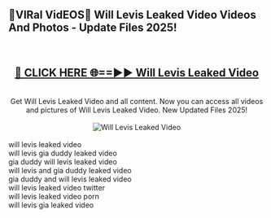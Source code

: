 <h2>🔴VIRal VidEOS🔴 Will Levis Leaked Video Videos And Photos - Update Files 2025!</h2>
<br>
<div align="center">
<h2><a href="https://virallinks.top/Hdb6NB" rel="nofollow">🔴 CLICK HERE 🌐==►► Will Levis Leaked Video</a></h2>
<br>
Get Will Levis Leaked Video and all content. Now you can access all videos and pictures of Will Levis Leaked Video. New Updated Files 2025!
<br>
<br>
<a href="https://virallinks.top/Hdb6NB" rel="nofollow" data-target="animated-image.originalLink"><img src="https://i.imgur.com/dJHk4Zq.gif)" alt="Will Levis Leaked Video" style="max-width: 100%; display: inline-block;" data-target="animated-image.originalImage"></a>
</div>
<br>
will levis leaked video<br>
will levis gia duddy leaked video<br>
gia duddy will levis leaked video<br>
will levis and gia duddy leaked video<br>
gia duddy and will levis leaked video<br>
will levis leaked video twitter<br>
will levis leaked video porn<br>
will levis gia leaked video